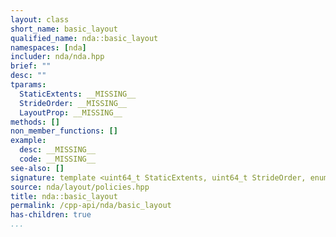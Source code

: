 ```yaml
---
layout: class
short_name: basic_layout
qualified_name: nda::basic_layout
namespaces: [nda]
includer: nda/nda.hpp
brief: ""
desc: ""
tparams:
  StaticExtents: __MISSING__
  StrideOrder: __MISSING__
  LayoutProp: __MISSING__
methods: []
non_member_functions: []
example:
  desc: __MISSING__
  code: __MISSING__
see-also: []
signature: template <uint64_t StaticExtents, uint64_t StrideOrder, enum nda::layout_prop_e LayoutProp> struct basic_layout
source: nda/layout/policies.hpp
title: nda::basic_layout
permalink: /cpp-api/nda/basic_layout
has-children: true
...
```


